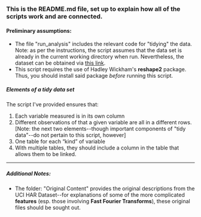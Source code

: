 ### This is the README.md file, set up to explain how all of the scripts work and are connected.


#### Preliminary assumptions:
* The file "run_analysis" includes the relevant code for "tidying" the data. Note: as per the instructions, the script assumes that the data set is already in the current working directory when run. Nevertheless, the dataset can be obtained via [this link][id].
* This script requires the use of Hadley Wickham's **reshape2** package. Thus, you should install said package *before* running this script.









##### Elements of a *tidy data set*

The script I've provided ensures that:
1. Each variable measured is in its own column
2. Different observations of that a given variable are all in a different rows.
[Note: the next two elements--though important components of "tidy data"--do not pertain to this script, however]
3. One table for each “kind” of variable 
4. With multiple tables, they should include a column in the table that allows them to be linked.
  
- - - - - - - - - - - - - - - - - - - - - - - - - - - - - - - - - - - - - - - -

##### Additional Notes:
* The folder: "Original Content" provides the original descriptions from the UCI HAR Dataset--for explanations of some of the more complicated **features** (esp. those involving **Fast Fourier Transforms**), these original files should be sought out.


[id]: https://d396qusza40orc.cloudfront.net/getdata%2Fprojectfiles%2FUCI%20HAR%20Dataset.zip
